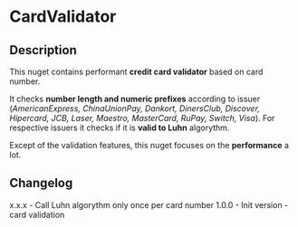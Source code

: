 # CardValidator
## Description
This nuget contains performant **credit card validator** based on card number.

It checks **number length and numeric prefixes** according to issuer (*AmericanExpress,    ChinaUnionPay,    Dankort,    DinersClub,    Discover,    Hipercard,    JCB,    Laser,    Maestro,    MasterCard,    RuPay,    Switch,    Visa*). For respective issuers it checks if it is **valid to Luhn** algorythm.

Except of the validation features, this nuget focuses on the **performance** a lot. 

## Changelog
x.x.x - Call Luhn algorythm only once per card number
1.0.0 - Init version - card validation